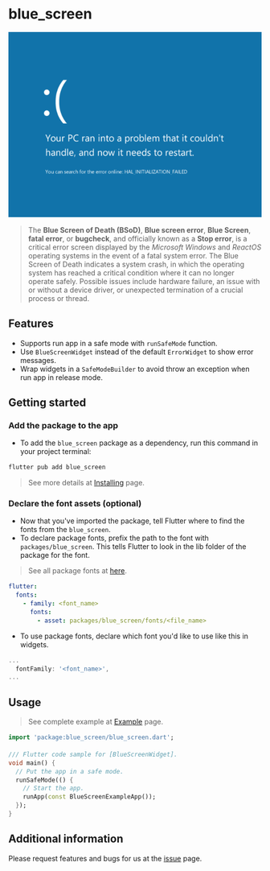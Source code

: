 # blue_screen

![screenshot](/assets/screenshot.png)

> The **Blue Screen of Death (BSoD)**, **Blue screen error**, **Blue Screen**, **fatal error**, or **bugcheck**, 
and officially known as a **Stop error**, is a critical error screen displayed 
by the *Microsoft Windows* and *ReactOS* operating systems in the event of a fatal system error. 
The Blue Screen of Death indicates a system crash, in which the operating system 
has reached a critical condition where it can no longer operate safely. 
Possible issues include hardware failure, an issue with or without a device driver, 
or unexpected termination of a crucial process or thread. 

## Features
- Supports run app in a safe mode with `runSafeMode` function.
- Use `BlueScreenWidget` instead of the default `ErrorWidget` to show error messages.
- Wrap widgets in a `SafeModeBuilder` to avoid throw an exception when run app in release mode.

## Getting started

### Add the package to the app

- To add the `blue_screen` package as a dependency, run this command in your project terminal:

```sh
flutter pub add blue_screen
```

> See more details at 
[Installing](https://pub.dev/packages/blue_screen/install) page.

### Declare the font assets (optional)

- Now that you've imported the package, tell Flutter where to find the fonts from the `blue_screen`.
- To declare package fonts, prefix the path to the font with `packages/blue_screen`. 
This tells Flutter to look in the lib folder of the package for the font.
> See all package fonts at [here](/blue_screen/example/README.md).

```yaml
flutter:
  fonts:
    - family: <font_name>
      fonts:
        - asset: packages/blue_screen/fonts/<file_name>
```

- To use package fonts, declare which font you'd like to use like this in widgets.
```dart
...
  fontFamily: '<font_name>',
...
```

## Usage

> See complete example at 
[Example](https://pub.dev/packages/blue_screen/example) page.

```dart
import 'package:blue_screen/blue_screen.dart';

/// Flutter code sample for [BlueScreenWidget].
void main() {
  // Put the app in a safe mode.
  runSafeMode(() {
    // Start the app.
    runApp(const BlueScreenExampleApp());
  });
}
```

## Additional information

Please request features and bugs for us at the [issue](https://github.com/zitherharpcommunity/blue_screen/issues) page.
